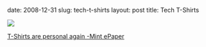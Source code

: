date: 2008-12-31
slug: tech-t-shirts
layout: post
title: Tech T-Shirts


<a href="http://epaper.livemint.com/artMailDisp.aspx?article=24_12_2008_012_002&amp;typ=1&amp;pub=422"><img src="/tumblr_files/kLg0R7T3ti5slupnknk0LuhWo1_500.jpg"/></a><br/><p><a href="http://epaper.livemint.com/artMailDisp.aspx?article=24_12_2008_012_002&amp;typ=1&amp;pub=422" target="_blank">T-Shirts are personal again -Mint ePaper</a></p>
